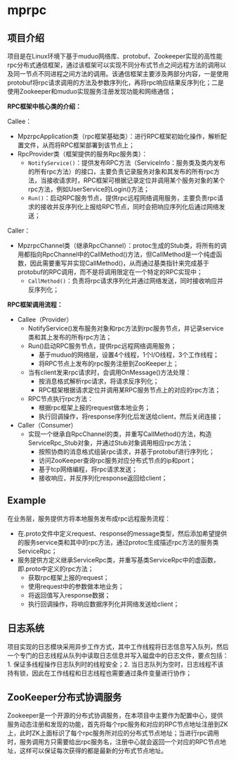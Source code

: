 # mprpc

## 项目介绍

项目是在Linux环境下基于muduo网络库、protobuf、Zookeeper实现的高性能rpc分布式通信框架，通过该框架可以实现不同分布式节点之间远程方法的调用以及同一节点不同进程之间方法的调用。该通信框架主要涉及两部分内容，一是使用protobuf将rpc请求调用的方法及参数序列化，再将rpc响应结果反序列化；二是使用Zookeeper和muduo实现服务注册发现功能和网络通信；




**RPC框架中核心类的介绍：**

Callee：

* MpzrpcApplication类（rpc框架基础类）：进行RPC框架初始化操作，解析配置文件，从而将RPC框架部署到该节点上；
* RpcProvider类（框架提供的服务Rpc服务类）：
	* `NotifyService()`：提供发布RPC方法（ServiceInfo：服务类及类内发布的所有rpc方法）的接口，主要负责记录服务对象和其发布的所有rpc方法，当接收请求时，RPC框架可根据记录定位并调用某个服务对象的某个rpc方法，例如UserService的Login()方法；
	* `Run()`：启动RPC服务节点，提供rpc远程网络调用服务，主要负责rpc请求的接收并反序列化上报给RPC节点，同时会把响应序列化后通过网络发送；

Caller：

* MpzrpcChannel类（继承RpcChannel）：protoc生成的Stub类，将所有的调用都指向RpcChannel中的CallMethod()方法，但CallMethod是一个纯虚函数，因此需要重写并实现CallMethod()，从而通过基类指针来完成基于protobuf的RPC调用，而不是将调用限定在一个特定的RPC实现中；
	* `CallMethod()`：负责将rpc请求序列化并通过网络发送，同时接收响应并反序列化；




**RPC框架调用流程：**

* Callee（Provider）
	* NotifyService()发布服务对象和rpc方法到rpc服务节点，并记录service类和其上发布的所有rpc方法；
	* Run()启动RPC服务节点，提供rpc远程网络调用服务；
		* 基于muduo的网络层，设置4个线程，1个I/O线程，3个工作线程；
		* 将RPC节点上发布的rpc服务注册到ZooKeeper上；
	* 当有client发来rpc请求时，会调用OnMessage()方法处理：
		* 按消息格式解析rpc请求，将请求反序列化；
		* RPC框架根据请求定位并调用某RPC服务节点上的对应的rpc方法；
	* RPC节点执行rpc方法：
		* 根据rpc框架上报的request做本地业务；
		* 执行回调操作，将response序列化后发送给client，然后关闭连接；
* Caller（Consumer）
	* 实现一个继承自RpcChannel的类，并重写CallMethod()方法，构造ServiceRpc_Stub对象，并通过Stub对象调用相应rpc方法；
		* 按照协商的消息格式组装rpc请求，并基于protobuf进行序列化；
		* 访问ZooKeeper查询rpc服务对应分布式节点的ip和port；
		* 基于tcp网络编程，将rpc请求发送；
		* 接收响应，并反序列化response返回给client；

 ## Example

在业务层，服务提供方将本地服务发布成rpc远程服务流程：

* 在.proto文件中定义request、response的message类型，然后添加希望提供的服务service类和其中的rpc方法，通过protoc生成描述rpc方法的服务类ServiceRpc；
* 服务提供方定义继承ServiceRpc类，并重写基类ServiceRpc中的虚函数，即.proto中定义的rpc方法；
	* 获取rpc框架上报的request；
	* 使用request中的参数做本地业务；
	* 将返回值写入response数据；
	* 执行回调操作，将响应数据序列化并网络发送给client；



## 日志系统

项目实现的日志模块采用异步工作方式，其中工作线程将日志信息写入队列，然后一个专门的日志线程从队列中读取日志信息并写入磁盘中的日志文件，要点包括：1. 保证多线程操作日志队列时的线程安全；2. 当日志队列为空时，日志线程不该持有锁，因此在工作线程和日志线程也需要通过条件变量进行协作；



## ZooKeeper分布式协调服务

Zookeeper是一个开源的分布式协调服务，在本项目中主要作为配置中心，提供服务动态注册和发现的功能，首先将每个rpc服务和对应的RPC节点地址注册到ZK上，此时ZK上面标识了每个rpc服务所对应的分布式节点地址；当进行rpc调用时，服务调用方只需要给出rpc服务名，注册中心就会返回一个对应的RPC节点地址，这样可以保证每次获得的都是最新的分布式节点地址。

